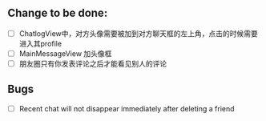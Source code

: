 ## Change to be done:
- [ ] ChatlogView中，对方头像需要被加到对方聊天框的左上角，点击的时候需要进入其profile
- [ ] MainMessageView 加头像框
- [ ] 朋友圈只有你发表评论之后才能看见别人的评论

## Bugs
- [ ] Recent chat will not disappear immediately after deleting a friend
